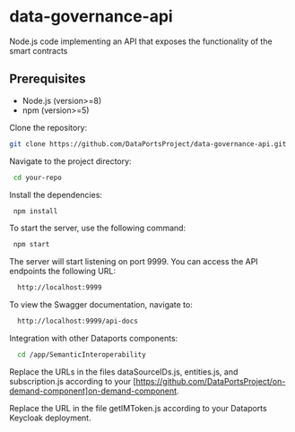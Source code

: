 # data-governance-api
Node.js code implementing an API that exposes the functionality of the smart contracts

## Prerequisites

- Node.js (version>=8)
- npm (version>=5)

Clone the repository:

   ```bash
   git clone https://github.com/DataPortsProject/data-governance-api.git
   ```
  
  
Navigate to the project directory:

  ```bash
   cd your-repo
  ```

Install the dependencies:

  ```bash
   npm install
  ```

To start the server, use the following command:

  ```bash
   npm start
  ```

The server will start listening on port 9999. You can access the API endpoints the following URL:

  ```bash
    http://localhost:9999
  ```
  
To view the Swagger documentation, navigate to:

 ```bash
   http://localhost:9999/api-docs
 ```
   
Integration with other Dataports components:
 ```bash
   cd /app/SemanticInteroperability
 ```
 
 Replace the URLs in the files dataSourceIDs.js, entities.js, and subscription.js according to your [https://github.com/DataPortsProject/on-demand-component]on-demand-component.

 Replace the URL in the file getIMToken.js according to your Dataports Keycloak deployment.





